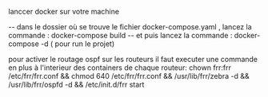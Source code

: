 lanccer docker sur votre machine


-- dans le dossier où se trouve le fichier docker-compose.yaml , lancez la commande : docker-compose build
-- et puis lancez la commande : docker-compose -d  ( pour run le projet)

pour activer le routage ospf sur les routeurs il faut executer une commande en plus à l'interieur des containers de chaque routeur: 
chown frr:frr /etc/frr/frr.conf && chmod 640 /etc/frr/frr.conf && /usr/lib/frr/zebra -d && /usr/lib/frr/ospfd -d && /etc/init.d/frr start
